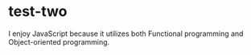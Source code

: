 # test-two
I enjoy JavaScript because it utilizes both Functional programming and Object-oriented programming.
